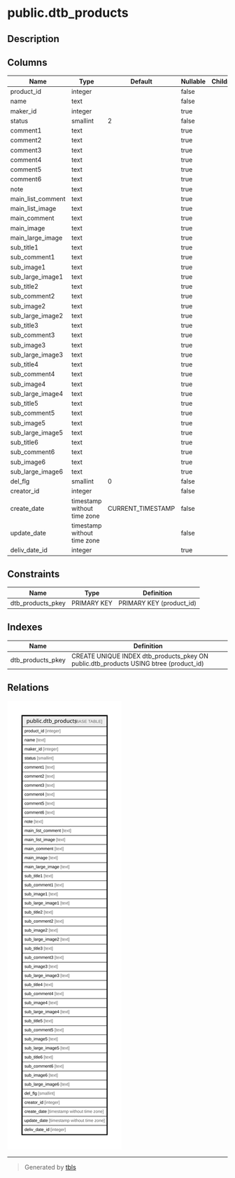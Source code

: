 # public.dtb_products

## Description

## Columns

| Name | Type | Default | Nullable | Children | Parents | Comment |
| ---- | ---- | ------- | -------- | -------- | ------- | ------- |
| product_id | integer |  | false |  |  |  |
| name | text |  | false |  |  |  |
| maker_id | integer |  | true |  |  |  |
| status | smallint | 2 | false |  |  |  |
| comment1 | text |  | true |  |  |  |
| comment2 | text |  | true |  |  |  |
| comment3 | text |  | true |  |  |  |
| comment4 | text |  | true |  |  |  |
| comment5 | text |  | true |  |  |  |
| comment6 | text |  | true |  |  |  |
| note | text |  | true |  |  |  |
| main_list_comment | text |  | true |  |  |  |
| main_list_image | text |  | true |  |  |  |
| main_comment | text |  | true |  |  |  |
| main_image | text |  | true |  |  |  |
| main_large_image | text |  | true |  |  |  |
| sub_title1 | text |  | true |  |  |  |
| sub_comment1 | text |  | true |  |  |  |
| sub_image1 | text |  | true |  |  |  |
| sub_large_image1 | text |  | true |  |  |  |
| sub_title2 | text |  | true |  |  |  |
| sub_comment2 | text |  | true |  |  |  |
| sub_image2 | text |  | true |  |  |  |
| sub_large_image2 | text |  | true |  |  |  |
| sub_title3 | text |  | true |  |  |  |
| sub_comment3 | text |  | true |  |  |  |
| sub_image3 | text |  | true |  |  |  |
| sub_large_image3 | text |  | true |  |  |  |
| sub_title4 | text |  | true |  |  |  |
| sub_comment4 | text |  | true |  |  |  |
| sub_image4 | text |  | true |  |  |  |
| sub_large_image4 | text |  | true |  |  |  |
| sub_title5 | text |  | true |  |  |  |
| sub_comment5 | text |  | true |  |  |  |
| sub_image5 | text |  | true |  |  |  |
| sub_large_image5 | text |  | true |  |  |  |
| sub_title6 | text |  | true |  |  |  |
| sub_comment6 | text |  | true |  |  |  |
| sub_image6 | text |  | true |  |  |  |
| sub_large_image6 | text |  | true |  |  |  |
| del_flg | smallint | 0 | false |  |  |  |
| creator_id | integer |  | false |  |  |  |
| create_date | timestamp without time zone | CURRENT_TIMESTAMP | false |  |  |  |
| update_date | timestamp without time zone |  | false |  |  |  |
| deliv_date_id | integer |  | true |  |  |  |

## Constraints

| Name | Type | Definition |
| ---- | ---- | ---------- |
| dtb_products_pkey | PRIMARY KEY | PRIMARY KEY (product_id) |

## Indexes

| Name | Definition |
| ---- | ---------- |
| dtb_products_pkey | CREATE UNIQUE INDEX dtb_products_pkey ON public.dtb_products USING btree (product_id) |

## Relations

![er](public.dtb_products.svg)

---

> Generated by [tbls](https://github.com/k1LoW/tbls)

